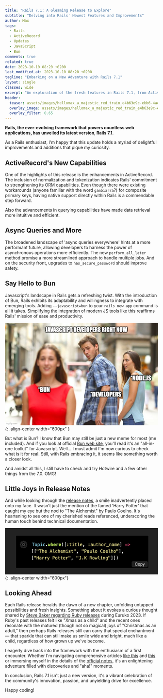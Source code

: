 ```yaml
---
title: "Rails 7.1: A Gleaming Release to Explore"
subtitle: "Delving into Rails' Newest Features and Improvements"
author: Max
tags:
  - Rails
  - ActiveRecord
  - Updates
  - JavaScript
  - Bun
comments: true
related: true
date: 2023-10-10 08:20 +0200
last_modified_at: 2023-10-10 08:20 +0200
tagline: "Embarking on a New Adventure with Rails 7.1"
layout: single
classes: wide
excerpt: "An exploration of the fresh features in Rails 7.1, from ActiveRecord enhancements to the introduction of Bun for JavaScript. A release made even more special with subtle literary nods!"
header:
  teaser: assets/images/hellomax_a_majestic_red_train_e4b63e9c-ebb6-4aec-8919-89264e2fa8c2.png
  overlay_image: assets/images/hellomax_a_majestic_red_train_e4b63e9c-ebb6-4aec-8919-89264e2fa8c2.png
  overlay_filter: 0.65
---
```


**Rails, the ever-evolving framework that powers countless web applications, has unveiled its latest version, Rails 7.1.** 

As a Rails enthusiast, I'm happy that this update holds a myriad of delightful improvements and additions that pique my curiosity.

## ActiveRecord's New Capabilities

One of the highlights of this release is the enhancements in ActiveRecord. The inclusion of normalization and tokenization indicates Rails' commitment to strengthening its ORM capabilities. Even though there were existing workarounds (anyone familiar with the word `gambiarra`?) for composite primary keys, having native support directly within Rails is a commendable step forward.

Also the advancements in querying capabilities have made data retrieval more intuitive and efficient.

## Async Queries and More

The broadened landscape of 'async queries everywhere' hints at a more performant future, allowing developers to harness the power of asynchronous operations more efficiently. The new `perform_all_later` method promise a more streamlined approach to handle multiple jobs. And on the security front, upgrades to `has_secure_password` should improve safety.

## Say Hello to Bun

Javascript's landscape in Rails gets a refreshing twist. With the introduction of Bun, Rails exhibits its adaptability and willingness to integrate with emerging tools. Adding `--javascript=bun` to your `rails new app` command is all it takes. Simplifying the integration of modern JS tools like this reaffirms Rails' mission of ease and productivity. 

![image-center](/assets/images/bun-meme.jpg){: .align-center width="600px" }

But what is Bun? I know that Bun may still be just a new meme for most (me included). And if you look at official [Bun web site](https://bun.sh/), you'll read it's an "all-in-one toolkit" for Javascript. Well... I must admit I'm now curious to check what is it for real. Still, with Rails embracing it, it seems like something worth a closer look.

And amidst all this, I still have to check and try Hotwire and a few other things from the 7.0. OMG!

## Little Joys in Release Notes

And while looking through the [release notes](https://edgeguides.rubyonrails.org/7_1_release_notes.html), a smile inadvertently placed onto my face. It wasn't just the mention of the famed 'Harry Potter' that caught my eye but the nod to "The Alchemist" by Paulo Coelho. It's heartening to see one of my cherished reads referenced, underscoring the human touch behind technical documentation.

![image-center](/assets/images/rails_71_where_clauses.png){: .align-center width="600px"}

## Looking Ahead

Each Rails release heralds the dawn of a new chapter, unfolding untapped possibilities and fresh insights. Something about it evokes a curious thought shared by [Steve Baker regarding Ruby releases](https://twitter.com/srbaker/status/1706260946983735324) during Euruko 2023. If Ruby's past releases felt like "Xmas as a child" and the recent ones resonate with the matured (though not so magical) joys of "Christmas as an adult," then perhaps Rails releases still can carry that special enchantment — that sparkle that can still make us smile wide and bright, much like a child, regardless of how grown up we've become.

I eagerly dive back into the framework with the enthusiasm of a first encounter. Whether I'm navigating comprehensive articles [like this](https://blog.appsignal.com/2023/02/15/whats-new-in-rails-7-1.html) and [this](https://rubyonrails.org/2023/10/5/Rails-7-1-0-has-been-released) or immersing myself in the details of the [official notes](https://edgeguides.rubyonrails.org/7_1_release_notes.html), it's an enlightening adventure filled with discoveries and "aha!" moments.

In conclusion, Rails 7.1 isn't just a new version, it's a vibrant celebration of the community's innovation, passion, and unyielding drive for excellence.

Happy coding!
